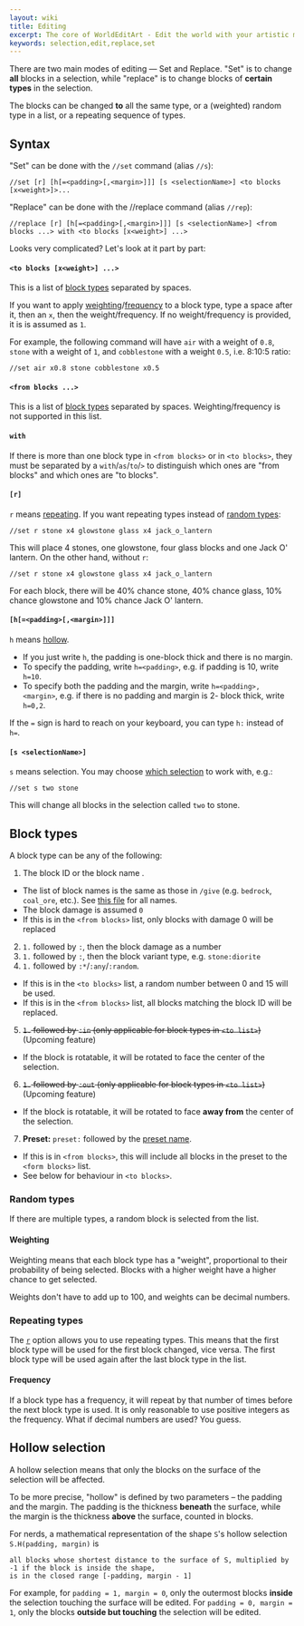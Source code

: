 ```yaml
---
layout: wiki
title: Editing
excerpt: The core of WorldEditArt - Edit the world with your artistic mind!
keywords: selection,edit,replace,set
---
```


There are two main modes of editing &mdash; Set and Replace. "Set" is to change **all** blocks in a selection, while
"replace" is to change blocks of **certain types** in the selection.

The blocks can be changed **to** all the same type, or a (weighted) random type in a list, or a repeating sequence of
types.

## Syntax
"Set" can be done with the `//set` command (alias `//s`):

```
//set [r] [h[=<padding>[,<margin>]]] [s <selectionName>] <to blocks [x<weight>]>...
```

"Replace" can be done with the //replace command (alias `//rep`):

```
//replace [r] [h[=<padding>[,<margin>]]] [s <selectionName>] <from blocks ...> with <to blocks [x<weight>] ...>
```

Looks very complicated? Let's look at it part by part:

#### `<to blocks [x<weight>] ...>`
This is a list of [block types](#block-types) separated by spaces.

If you want to apply [weighting](#weighting)/[frequency](#frequency) to a block type, type a space after it, then an
`x`, then the weight/frequency. If no weight/frequency is provided, it is is assumed as `1`.

For example, the following command will have `air` with a weight of `0.8`, `stone` with a weight of `1`, and
`cobblestone` with a weight `0.5`, i.e. 8:10:5 ratio:

```
//set air x0.8 stone cobblestone x0.5
```

#### `<from blocks ...>`
This is a list of [block types](#block-types) separated by spaces. Weighting/frequency is not supported in this list.

#### `with`
If there is more than one block type in `<from blocks>` or in `<to blocks>`, they must be separated by a
`with`/`as`/`to`/`>` to distinguish which ones are "from blocks" and which ones are "to blocks".

#### `[r]`
`r` means [repeating](#repeating-types). If you want repeating types instead of [random types](#random-types):

```
//set r stone x4 glowstone glass x4 jack_o_lantern
```

This will place 4 stones, one glowstone, four glass blocks and one Jack O' lantern. On the other hand, without `r`:

```
//set r stone x4 glowstone glass x4 jack_o_lantern
```

For each block, there will be 40% chance stone, 40% chance glass, 10% chance glowstone and 10% chance Jack O' lantern.

#### `[h[=<padding>[,<margin>]]]`
`h` means [hollow](#hollow-selection).

* If you just write `h`, the padding is one-block thick and there is no margin.
* To specify the padding, write `h=<padding>`, e.g. if padding is 10, write `h=10`.
* To specify both the padding and the margin, write `h=<padding>,<margin>`, e.g. if there is no padding and margin is 2-
  block thick, write `h=0,2`.

If the `=` sign is hard to reach on your keyboard, you can type `h:` instead of `h=`.

#### `[s <selectionName>]`
`s` means selection. You may choose [which selection](Selection#default-selection-vs-multiple-selections) to work with,
e.g.:

```
//set s two stone
```

This will change all blocks in the selection called `two` to stone.

## Block types
A block type can be any of the following:

1. The block ID or the block name .
  * The list of block names is the same as those in `/give` (e.g. `bedrock`, `coal_ore`, etc.). See
    [this file](https://github.com/pmmp/PocketMine-MP/blob/master/src/pocketmine/block/BlockIds.php) for all names.
  * The block damage is assumed `0`
  * If this is in the `<from blocks>` list, only blocks with damage 0 will be replaced
2. `1.` followed by `:`, then the block damage as a number
3. `1.` followed by `:`, then the block variant type, e.g. `stone:diorite`
4. `1.` followed by `:*`/`:any`/`:random`.
  * If this is in the `<to blocks>` list, a random number between 0 and 15 will be used.
  * If this is in the `<from blocks>` list, all blocks matching the block ID will be replaced.
5. ~~`1.` followed by `:in` (only applicable for block types in `<to list>`)~~ (Upcoming feature)
  * If the block is rotatable, it will be rotated to face the center of the selection.
6. ~~`1.` followed by `:out` (only applicable for block types in `<to list>`)~~ (Upcoming feature)
  * If the block is rotatable, it will be rotated to face **away from** the center of the selection.
7. **Preset:** `preset:` followed by the [preset name](Preset).
  * If this is in `<from blocks>`, this will include all blocks in the preset to the `<form blocks>` list.
  * See below for behaviour in `<to blocks>`.

### Random types
If there are multiple types, a random block is selected from the list.

#### Weighting
Weighting means that each block type has a "weight", proportional to their probability of being selected. Blocks with a
higher weight have a higher chance to get selected.

Weights don't have to add up to 100, and weights can be decimal numbers.

### Repeating types
The [`r`](#r) option allows you to use repeating types. This means that the first block type will be used for the first
block changed, vice versa. The first block type will be used again after the last block type in the list.

#### Frequency
If a block type has a frequency, it will repeat by that number of times before the next block type is used. It is only
reasonable to use positive integers as the frequency. What if decimal numbers are used? You guess.

## Hollow selection
A hollow selection means that only the blocks on the surface of the selection will be affected.

To be more precise, "hollow" is defined by two parameters &ndash; the padding and the margin. The padding is the
thickness **beneath** the surface, while the margin is the thickness **above** the surface, counted in blocks.

For nerds, a mathematical representation of the shape `S`'s hollow selection `S.H(padding, margin)` is

```
all blocks whose shortest distance to the surface of S, multiplied by -1 if the block is inside the shape,
is in the closed range [-padding, margin - 1]
```

For example, for `padding = 1, margin = 0`, only the outermost blocks **inside** the selection touching the surface
will be edited. For `padding = 0, margin = 1`, only the blocks **outside but touching** the selection will be edited.
